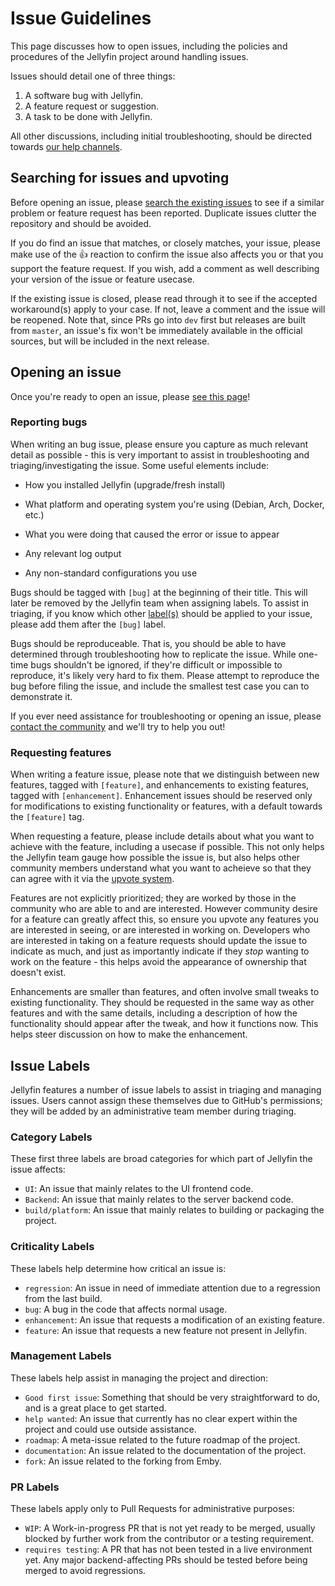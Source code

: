 # Issue Guidelines

This page discusses how to open issues, including the policies and procedures of the Jellyfin project around handling issues.

Issues should detail one of three things:

   1. A software bug with Jellyfin.
   1. A feature request or suggestion.
   1. A task to be done with Jellyfin.

All other discussions, including initial troubleshooting, should be directed towards [our help channels](/user-docs/getting-help).

## Searching for issues and upvoting

Before opening an issue, please [search the existing issues](https://github.com/jellyfin/jellyfin/issues?utf8=✓&q=is%3Aissue) to see if a similar problem or feature request has been reported. Duplicate issues clutter the repository and should be avoided.

If you do find an issue that matches, or closely matches, your issue, please make use of the :+1: reaction to confirm the issue also affects you or that you support the feature request. If you wish, add a comment as well describing your version of the issue or feature usecase.

If the existing issue is closed, please read through it to see if the accepted workaround(s) apply to your case. If not, leave a comment and the issue will be reopened. Note that, since PRs go into `dev` first but releases are built from `master`, an issue's fix won't be immediately available in the official sources, but will be included in the next release.

## Opening an issue

Once you're ready to open an issue, please [see this page](https://github.com/jellyfin/jellyfin/issues/new)!

### Reporting bugs

When writing an bug issue, please ensure you capture as much relevant detail as possible - this is very important to assist in troubleshooting and triaging/investigating the issue. Some useful elements include:

* How you installed Jellyfin (upgrade/fresh install)

* What platform and operating system you're using (Debian, Arch, Docker, etc.)

* What you were doing that caused the error or issue to appear

* Any relevant log output

* Any non-standard configurations you use

Bugs should be tagged with `[bug]` at the beginning of their title. This will later be removed by the Jellyfin team when assigning labels. To assist in triaging, if you know which other [label(s)](/developer-docs/issues#issue-labels) should be applied to your issue, please add them after the `[bug]` label.

Bugs should be reproduceable. That is, you should be able to have determined through troubleshooting how to replicate the issue. While one-time bugs shouldn't be ignored, if they're difficult or impossible to reproduce, it's likely very hard to fix them. Please attempt to reproduce the bug before filing the issue, and include the smallest test case you can to demonstrate it.

If you ever need assistance for troubleshooting or opening an issue, please [contact the community](/user-docs/getting-help) and we'll try to help you out!

### Requesting features

When writing a feature issue, please note that we distinguish between new features, tagged with `[feature]`, and enhancements to existing features, tagged with `[enhancement]`. Enhancement issues should be reserved only for modifications to existing functionality or features, with a default towards the `[feature]` tag.

When requesting a feature, please include details about what you want to achieve with the feature, including a usecase if possible. This not only helps the Jellyfin team gauge how possible the issue is, but also helps other community members understand what you want to acheieve so that they can agree with it via the [upvote system](/developer-docs/issues#Searching-for-issues-and-upvoting).

Features are not explicitly prioritized; they are worked by those in the community who are able to and are interested. However community desire for a feature can greatly affect this, so ensure you upvote any features you are interested in seeing, or are interested in working on. Developers who are interested in taking on a feature requests should update the issue to indicate as much, and just as importantly indicate if they *stop* wanting to work on the feature - this helps avoid the appearance of ownership that doesn't exist.

Enhancements are smaller than features, and often involve small tweaks to existing functionality. They should be requested in the same way as other features and with the same details, including a description of how the functionality should appear after the tweak, and how it functions now. This helps steer discussion on how to make the enhancement.

## Issue Labels

Jellyfin features a number of issue labels to assist in triaging and managing issues. Users cannot assign these themselves due to GitHub's permissions; they will be added by an administrative team member during triaging.

### Category Labels

These first three labels are broad categories for which part of Jellyfin the issue affects:
* `UI`: An issue that mainly relates to the UI frontend code.
* `Backend`: An issue that mainly relates to the server backend code.
* `build/platform`: An issue that mainly relates to building or packaging the project.
                                                     
### Criticality Labels
                                                                                
These labels help determine how critical an issue is:

* `regression`: An issue in need of immediate attention due to a regression from the last build.
* `bug`: A bug in the code that affects normal usage.
* `enhancement`: An issue that requests a modification of an existing feature.
* `feature`: An issue that requests a new feature not present in Jellyfin.

### Management Labels

These labels help assist in managing the project and direction:

* `Good first issue`: Something that should be very straightforward to do, and is a great place to get started.
* `help wanted`: An issue that currently has no clear expert within the project and could use outside assistance.
* `roadmap`: A meta-issue related to the future roadmap of the project.
* `documentation`: An issue related to the documentation of the project.
* `fork`: An issue related to the forking from Emby.

### PR Labels

These labels apply only to Pull Requests for administrative purposes:

* `WIP`: A Work-in-progress PR that is not yet ready to be merged, usually blocked by further work from the contributor or a testing requirement.
* `requires testing`: A PR that has not been tested in a live environment yet. Any major backend-affecting PRs should be tested before being merged to avoid regressions.

